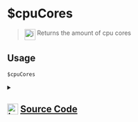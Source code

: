 # $cpuCores
> <img align="top" src="https://upload.wikimedia.org/wikipedia/commons/thumb/e/e4/Infobox_info_icon.svg/160px-Infobox_info_icon.svg.png?20150409153300" alt="image" width="25" height="auto"> Returns the amount of cpu cores
## Usage
```
$cpuCores
```
<details>
<summary>
    
## <img align="top" src="https://cdn4.iconfinder.com/data/icons/iconsimple-logotypes/512/github-512.png" alt="image" width="25" height="auto">  [Source Code](https://github.com/tryforge/ForgeScript-V2/blob/main/src/native/cpuCores.ts)
    
</summary>
    
```ts
import { NativeFunction, Return } from "../structures"
import os from "node:os"

export default new NativeFunction({
    name: "$cpuCores",
    version: "1.0.7",
    description: "Returns the amount of cpu cores",
    unwrap: false,
    execute() {
        return this.success(os.cpus().length)
    },
})

```
    
</details>